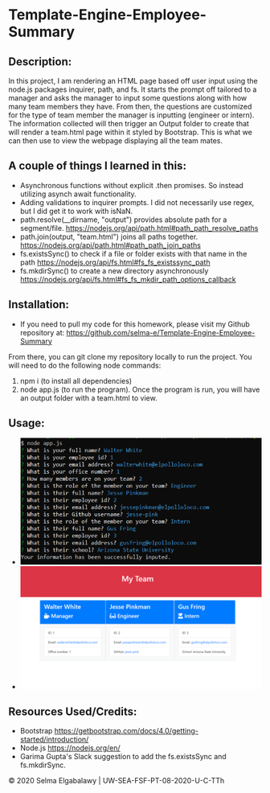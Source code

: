 # Template-Engine-Employee-Summary

## Description: 

In this project, I am rendering an HTML page based off user input using the node.js packages inquirer, path, and fs. It starts the prompt off tailored to a manager and asks the manager to input some questions along with how many team members they have. From then, the questions are customized for the type of team member the manager is inputting (engineer or intern). The information collected will then trigger an Output folder to create that will render a team.html page within it styled by Bootstrap. This is what we can then use to view the webpage displaying all the team mates.

## A couple of things I learned in this:

* Asynchronous functions without explicit .then promises. So instead utilizing asynch await functionality.
* Adding validations to inquirer prompts. I did not necessarily use regex, but I did get it to work with isNaN.
* path.resolve(__dirname, "output") provides absolute path for a segment/file. https://nodejs.org/api/path.html#path_path_resolve_paths
* path.join(output, "team.html") joins all paths together. https://nodejs.org/api/path.html#path_path_join_paths
* fs.existsSync() to check if a file or folder exists with that name in the path https://nodejs.org/api/fs.html#fs_fs_existssync_path
* fs.mkdirSync() to create a new directory asynchronously https://nodejs.org/api/fs.html#fs_fs_mkdir_path_options_callback

## Installation:

* If you need to pull my code for this homework, please visit my Github repository at: https://github.com/selma-e/Template-Engine-Employee-Summary

From there, you can git clone my repository locally to run the project. You will need to do the following node commands:
1) npm i (to install all dependencies)
2) node app.js (to run the program). Once the program is run, you will have an output folder with a team.html to view.

## Usage: 
* <img src="./Assets/screenshot1.png" alt="the terminal generating inquirer">
* <img src="./Assets/screenshot2.png" alt="the html page">

## Resources Used/Credits:

* Bootstrap https://getbootstrap.com/docs/4.0/getting-started/introduction/
* Node.js https://nodejs.org/en/
* Garima Gupta's Slack suggestion to add the fs.existsSync and fs.mkdirSync.

© 2020 Selma Elgabalawy | UW-SEA-FSF-PT-08-2020-U-C-TTh